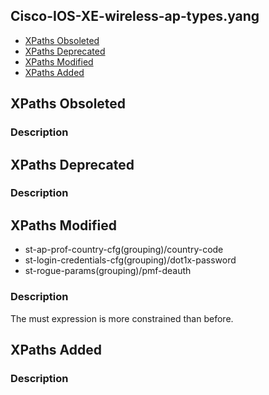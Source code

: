 ## Cisco-IOS-XE-wireless-ap-types.yang


- [XPaths Obsoleted](#xpaths-obsoleted)
- [XPaths Deprecated](#xpaths-deprecated)
- [XPaths Modified](#xpaths-modified)
- [XPaths Added](#xpaths-added)

## XPaths Obsoleted

### Description

## XPaths Deprecated

### Description

## XPaths Modified

- st-ap-prof-country-cfg(grouping)/country-code
- st-login-credentials-cfg(grouping)/dot1x-password
- st-rogue-params(grouping)/pmf-deauth

### Description

The must expression is more constrained than before.

## XPaths Added

### Description
